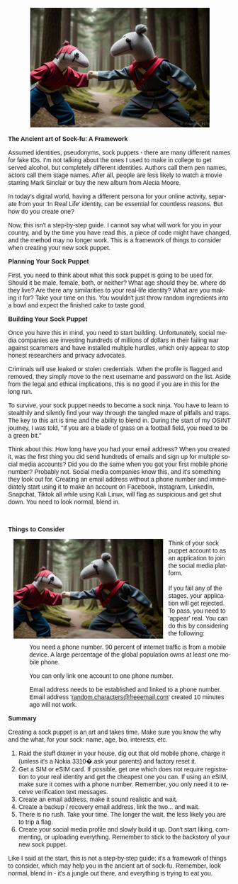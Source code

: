 
</head>

<body lang=EN-AU link=blue vlink="#954F72" style='tab-interval:36.0pt'>

<div class=WordSection1>

<p class=MsoNormal align=center style='mso-margin-top-alt:auto;mso-margin-bottom-alt:
auto;text-align:center;line-height:normal;mso-outline-level:1'><b
style='mso-bidi-font-weight:normal'><span style='font-family:"Arial",sans-serif;
mso-fareast-font-family:"Times New Roman";mso-font-kerning:18.0pt;mso-ansi-language:
EN-AU;mso-fareast-language:EN-AU;mso-no-proof:yes'><!--[if gte vml 1]><v:shapetype
 id="_x0000_t75" coordsize="21600,21600" o:spt="75" o:preferrelative="t"
 path="m@4@5l@4@11@9@11@9@5xe" filled="f" stroked="f">
 <v:stroke joinstyle="miter"/>
 <v:formulas>
  <v:f eqn="if lineDrawn pixelLineWidth 0"/>
  <v:f eqn="sum @0 1 0"/>
  <v:f eqn="sum 0 0 @1"/>
  <v:f eqn="prod @2 1 2"/>
  <v:f eqn="prod @3 21600 pixelWidth"/>
  <v:f eqn="prod @3 21600 pixelHeight"/>
  <v:f eqn="sum @0 0 1"/>
  <v:f eqn="prod @6 1 2"/>
  <v:f eqn="prod @7 21600 pixelWidth"/>
  <v:f eqn="sum @8 21600 0"/>
  <v:f eqn="prod @7 21600 pixelHeight"/>
  <v:f eqn="sum @10 21600 0"/>
 </v:formulas>
 <v:path o:extrusionok="f" gradientshapeok="t" o:connecttype="rect"/>
 <o:lock v:ext="edit" aspectratio="t"/>
</v:shapetype><v:shape id="Picture_x0020_2" o:spid="_x0000_i1025" type="#_x0000_t75"
 style='width:303.75pt;height:202.5pt;visibility:visible;mso-wrap-style:square'>
 <v:imagedata src="https://raw.githubusercontent.com/MrSkittles456/MrSkittles456.github.io/refs/heads/master/images/download%20(4).jfif" o:title=""/>
</v:shape><![endif]--><![if !vml]><img width=405 height=270
src="https://raw.githubusercontent.com/MrSkittles456/MrSkittles456.github.io/refs/heads/master/images/download%20(4).jfif" v:shapes="Picture_x0020_2"><![endif]></span></b><b><span
style='font-family:"Arial",sans-serif;mso-fareast-font-family:"Times New Roman";
mso-font-kerning:18.0pt;mso-ansi-language:EN-AU;mso-fareast-language:EN-AU'><o:p></o:p></span></b></p>

<p class=MsoNormal style='mso-margin-top-alt:auto;mso-margin-bottom-alt:auto;
line-height:normal;mso-outline-level:1'><b><span style='font-family:"Arial",sans-serif;
mso-fareast-font-family:"Times New Roman";mso-font-kerning:18.0pt;mso-ansi-language:
EN-AU;mso-fareast-language:EN-AU'>The Ancient art of Sock-<span class=SpellE>fu</span>:
A Framework<o:p></o:p></span></b></p>

<p class=MsoNormal style='mso-margin-top-alt:auto;mso-margin-bottom-alt:auto;
line-height:normal'><span style='font-family:"Arial",sans-serif;mso-fareast-font-family:
"Times New Roman";mso-ansi-language:EN-AU;mso-fareast-language:EN-AU'>Assumed
identities, pseudonyms, sock puppets - there are many different names for fake
IDs. I'm not talking about the ones I used to make in college to get served
alcohol, but completely different identities. Authors call them pen names,
actors call them stage names. After all, people are less likely to watch a
movie starring Mark Sinclair or buy the new album from Alecia Moore.<o:p></o:p></span></p>

<p class=MsoNormal style='mso-margin-top-alt:auto;mso-margin-bottom-alt:auto;
line-height:normal'><span style='font-family:"Arial",sans-serif;mso-fareast-font-family:
"Times New Roman";mso-ansi-language:EN-AU;mso-fareast-language:EN-AU'>In
today's digital world, having a different persona for your online activity,
separate from your 'In Real Life' identity, can be essential for countless
reasons. But how do you create one?<o:p></o:p></span></p>

<p class=MsoNormal style='mso-margin-top-alt:auto;mso-margin-bottom-alt:auto;
line-height:normal'><span style='font-family:"Arial",sans-serif;mso-fareast-font-family:
"Times New Roman";mso-ansi-language:EN-AU;mso-fareast-language:EN-AU'>Now, this
isn't a step-by-step guide. I cannot say what will work for you in your
country, and by the time you have read this, a piece of code might have
changed, and the method may no longer work. This is a framework of things to
consider when creating your new sock puppet.<o:p></o:p></span></p>

<p class=MsoNormal style='mso-margin-top-alt:auto;mso-margin-bottom-alt:auto;
line-height:normal;mso-outline-level:2'><b><span style='font-family:"Arial",sans-serif;
mso-fareast-font-family:"Times New Roman";mso-ansi-language:EN-AU;mso-fareast-language:
EN-AU'>Planning Your Sock Puppet<o:p></o:p></span></b></p>

<p class=MsoNormal style='mso-margin-top-alt:auto;mso-margin-bottom-alt:auto;
line-height:normal'><span style='font-family:"Arial",sans-serif;mso-fareast-font-family:
"Times New Roman";mso-ansi-language:EN-AU;mso-fareast-language:EN-AU'>First,
you need to think about what this sock puppet is going to be used for. Should
it be male, female, both, or neither? What age should they be, where do they
live? Are there any similarities to your real-life identity? What are you
making it for? Take your time on this. You wouldn't just throw random
ingredients into a bowl and expect the finished cake to taste good.<o:p></o:p></span></p>

<p class=MsoNormal style='mso-margin-top-alt:auto;mso-margin-bottom-alt:auto;
line-height:normal;mso-outline-level:2'><b><span style='font-family:"Arial",sans-serif;
mso-fareast-font-family:"Times New Roman";mso-ansi-language:EN-AU;mso-fareast-language:
EN-AU'>Building Your Sock Puppet<o:p></o:p></span></b></p>

<p class=MsoNormal style='mso-margin-top-alt:auto;mso-margin-bottom-alt:auto;
line-height:normal'><span style='font-family:"Arial",sans-serif;mso-fareast-font-family:
"Times New Roman";mso-ansi-language:EN-AU;mso-fareast-language:EN-AU'>Once you
have this in mind, you need to start building. Unfortunately, social media
companies are investing hundreds of millions of dollars in their failing war
against scammers and have installed multiple hurdles, which only appear to stop
honest researchers and privacy advocates.<o:p></o:p></span></p>

<p class=MsoNormal style='mso-margin-top-alt:auto;mso-margin-bottom-alt:auto;
line-height:normal'><span style='font-family:"Arial",sans-serif;mso-fareast-font-family:
"Times New Roman";mso-ansi-language:EN-AU;mso-fareast-language:EN-AU'>Criminals
will use leaked or stolen credentials. When the profile is flagged and removed,
they simply move to the next username and password on the list. Aside from the
legal and ethical implications, this is no good if you are in this for the long
run.<o:p></o:p></span></p>

<p class=MsoNormal style='mso-margin-top-alt:auto;mso-margin-bottom-alt:auto;
line-height:normal'><span style='font-family:"Arial",sans-serif;mso-fareast-font-family:
"Times New Roman";mso-ansi-language:EN-AU;mso-fareast-language:EN-AU'>To
survive, your sock puppet needs to become a sock ninja. You have to learn to
stealthily and silently find your way through the tangled maze of pitfalls and
traps. The key to this art is time and the ability to blend in. During the
start of my OSINT journey, I was told, &quot;If you are a blade of grass on a
football field, you need to be a green bit.&quot;<o:p></o:p></span></p>

<p class=MsoNormal style='mso-margin-top-alt:auto;mso-margin-bottom-alt:auto;
line-height:normal'><span style='font-family:"Arial",sans-serif;mso-fareast-font-family:
"Times New Roman";mso-ansi-language:EN-AU;mso-fareast-language:EN-AU'>Think
about this: How long have you had your email address? When you created it, was
the first thing you did send hundreds of emails and sign up for multiple social
media accounts? Did you do the same when you got your first mobile phone
number? Probably not. Social media companies know this, and it's something they
look out for. Creating an email address without a phone number and immediately start
using it to make an account on Facebook, Instagram, LinkedIn, Snapchat, <span
class=SpellE>Tiktok</span> all while using Kali Linux, will flag as suspicious
and get shut down. You need to look normal, blend in.<o:p></o:p></span></p>

<p class=MsoNormal style='mso-margin-top-alt:auto;mso-margin-bottom-alt:auto;
line-height:normal'><span style='font-family:"Arial",sans-serif;mso-fareast-font-family:
"Times New Roman";mso-ansi-language:EN-AU;mso-fareast-language:EN-AU'><o:p>&nbsp;</o:p></span></p>

<p class=MsoNormal style='mso-margin-top-alt:auto;mso-margin-bottom-alt:auto;
line-height:normal;mso-outline-level:2'><b><span style='font-family:"Arial",sans-serif;
mso-fareast-font-family:"Times New Roman";mso-ansi-language:EN-AU;mso-fareast-language:
EN-AU'>Things to Consider<o:p></o:p></span></b></p>

<p class=MsoNormal style='mso-margin-top-alt:auto;mso-margin-bottom-alt:auto;
line-height:normal'><!--[if gte vml 1]><v:shape id="Picture_x0020_3" o:spid="_x0000_s1026"
 type="#_x0000_t75" style='position:absolute;margin-left:0;margin-top:19.95pt;
 width:253.15pt;height:168.7pt;z-index:-251657216;visibility:visible;
 mso-wrap-style:square;mso-width-percent:0;mso-height-percent:0;
 mso-wrap-distance-left:9pt;mso-wrap-distance-top:0;mso-wrap-distance-right:9pt;
 mso-wrap-distance-bottom:0;mso-position-horizontal:left;
 mso-position-horizontal-relative:margin;mso-position-vertical:absolute;
 mso-position-vertical-relative:text;mso-width-percent:0;mso-height-percent:0;
 mso-width-relative:margin;mso-height-relative:margin'>
 <v:imagedata src="https://raw.githubusercontent.com/MrSkittles456/MrSkittles456.github.io/refs/heads/master/images/download%20(4).jfif" o:title=""/>
 <w:wrap type="tight" anchorx="margin"/>
</v:shape><![endif]--><![if !vml]><img width=338 height=225
src="https://raw.githubusercontent.com/MrSkittles456/MrSkittles456.github.io/refs/heads/master/images/download%20(4).jfif" align=left hspace=12
v:shapes="Picture_x0020_3"><![endif]><span style='font-family:"Arial",sans-serif;
mso-fareast-font-family:"Times New Roman";mso-ansi-language:EN-AU;mso-fareast-language:
EN-AU'>Think of your sock puppet account to as an application to join the
social media platform. <br>
<br>
If you fail any of the stages, your application will get rejected. To pass, you
need to 'appear' real. You can do this by considering the following:<o:p></o:p></span></p>

<p class=MsoNormal style='mso-margin-top-alt:auto;mso-margin-bottom-alt:auto;
margin-left:36.0pt;line-height:normal'><span style='font-family:"Arial",sans-serif;
mso-fareast-font-family:"Times New Roman";mso-ansi-language:EN-AU;mso-fareast-language:
EN-AU'>You need a phone number. 90 percent of internet traffic is from a mobile
device. A large percentage of the global population owns at least one mobile
phone. <o:p></o:p></span></p>

<p class=MsoNormal style='mso-margin-top-alt:auto;mso-margin-bottom-alt:auto;
margin-left:36.0pt;line-height:normal'><span style='font-family:"Arial",sans-serif;
mso-fareast-font-family:"Times New Roman";mso-ansi-language:EN-AU;mso-fareast-language:
EN-AU'>You can only link one account to one phone number.<o:p></o:p></span></p>

<p class=MsoNormal style='mso-margin-top-alt:auto;mso-margin-bottom-alt:auto;
margin-left:36.0pt;line-height:normal'><span style='font-family:"Arial",sans-serif;
mso-fareast-font-family:"Times New Roman";mso-ansi-language:EN-AU;mso-fareast-language:
EN-AU'>Email address needs to be established and linked to a phone number. Email
address '</span><span lang=EN-GB><a
href="mailto:random.characters@freeemail.com"><span lang=EN-AU
style='font-family:"Arial",sans-serif;mso-fareast-font-family:"Times New Roman";
mso-ansi-language:EN-AU;mso-fareast-language:EN-AU'>random.characters@freeemail.com</span></a></span><span
style='font-family:"Arial",sans-serif;mso-fareast-font-family:"Times New Roman";
mso-ansi-language:EN-AU;mso-fareast-language:EN-AU'>' created 10 minutes ago
will not work.<o:p></o:p></span></p>

<p class=MsoNormal style='mso-margin-top-alt:auto;mso-margin-bottom-alt:auto;
line-height:normal;mso-outline-level:2'><b><span style='font-family:"Arial",sans-serif;
mso-fareast-font-family:"Times New Roman";mso-ansi-language:EN-AU;mso-fareast-language:
EN-AU'>Summary<o:p></o:p></span></b></p>

<p class=MsoNormal style='mso-margin-top-alt:auto;mso-margin-bottom-alt:auto;
line-height:normal'><span style='font-family:"Arial",sans-serif;mso-fareast-font-family:
"Times New Roman";mso-ansi-language:EN-AU;mso-fareast-language:EN-AU'>Creating
a sock puppet is an art and takes time. Make sure you know the why and the what,
for your sock: name, age, bio, interests, etc.<o:p></o:p></span></p>

<ol start=1 type=1>
 <li class=MsoNormal style='mso-margin-top-alt:auto;mso-margin-bottom-alt:auto;
     line-height:normal;mso-list:l0 level1 lfo2;tab-stops:list 36.0pt'><span
     style='font-family:"Arial",sans-serif;mso-fareast-font-family:"Times New Roman";
     mso-ansi-language:EN-AU;mso-fareast-language:EN-AU'>Raid the stuff drawer
     in your house, dig out that old mobile phone, charge it (unless it's a
     Nokia 3310<span class=GramE>�.ask</span> your parents) and factory reset
     it.<o:p></o:p></span></li>
 <li class=MsoNormal style='mso-margin-top-alt:auto;mso-margin-bottom-alt:auto;
     line-height:normal;mso-list:l0 level1 lfo2;tab-stops:list 36.0pt'><span
     style='font-family:"Arial",sans-serif;mso-fareast-font-family:"Times New Roman";
     mso-ansi-language:EN-AU;mso-fareast-language:EN-AU'>Get a SIM or <span
     class=SpellE>eSIM</span> card. If possible, get one which does not require
     registration to your real identity and get the cheapest one you can. If
     using an <span class=SpellE>eSIM</span>, make sure it comes with a phone
     number. Remember, you only need it to receive verification text messages.<o:p></o:p></span></li>
 <li class=MsoNormal style='mso-margin-top-alt:auto;mso-margin-bottom-alt:auto;
     line-height:normal;mso-list:l0 level1 lfo2;tab-stops:list 36.0pt'><span
     style='font-family:"Arial",sans-serif;mso-fareast-font-family:"Times New Roman";
     mso-ansi-language:EN-AU;mso-fareast-language:EN-AU'>Create an email
     address, make it sound realistic and wait.<o:p></o:p></span></li>
 <li class=MsoNormal style='mso-margin-top-alt:auto;mso-margin-bottom-alt:auto;
     line-height:normal;mso-list:l0 level1 lfo2;tab-stops:list 36.0pt'><span
     style='font-family:"Arial",sans-serif;mso-fareast-font-family:"Times New Roman";
     mso-ansi-language:EN-AU;mso-fareast-language:EN-AU'>Create a backup /
     recovery email address, link the two... and wait.<o:p></o:p></span></li>
 <li class=MsoNormal style='mso-margin-top-alt:auto;mso-margin-bottom-alt:auto;
     line-height:normal;mso-list:l0 level1 lfo2;tab-stops:list 36.0pt'><span
     style='font-family:"Arial",sans-serif;mso-fareast-font-family:"Times New Roman";
     mso-ansi-language:EN-AU;mso-fareast-language:EN-AU'>There is no rush. Take
     your time. The longer the wait, the less likely you are to trip a flag.<o:p></o:p></span></li>
 <li class=MsoNormal style='mso-margin-top-alt:auto;mso-margin-bottom-alt:auto;
     line-height:normal;mso-list:l0 level1 lfo2;tab-stops:list 36.0pt'><span
     style='font-family:"Arial",sans-serif;mso-fareast-font-family:"Times New Roman";
     mso-ansi-language:EN-AU;mso-fareast-language:EN-AU'>Create your social
     media profile and slowly build it up. Don't start liking, commenting, or
     uploading everything. Remember to stick to the backstory of your new sock
     puppet.<o:p></o:p></span></li>
</ol>

<p class=MsoNormal style='mso-margin-top-alt:auto;mso-margin-bottom-alt:auto;
line-height:normal'><span style='font-family:"Arial",sans-serif;mso-fareast-font-family:
"Times New Roman";mso-ansi-language:EN-AU;mso-fareast-language:EN-AU'>Like I
said at the start, this is not a step-by-step guide; it's a framework of things
to consider, which may help you in the ancient art of sock-<span class=SpellE>fu</span>.
Remember, look normal, blend in - it's a jungle out there, and everything is
trying to eat you.<o:p></o:p></span></p>

<p class=MsoNormal align=center style='text-align:center'><span
style='mso-ansi-language:EN-AU'><o:p>&nbsp;</o:p></span></p>

</div>

</body>

</html>

